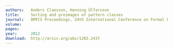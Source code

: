 ```yaml
---
authors:   Anders Claesson, Henning Úlfarsson
title:     Sorting and preimages of pattern classes
journal:   DMTCS Proceedings, 24th International Conference on Formal Power Series and Algebraic Combinatorics (FPSAC 2012)
volume:    
pages:     
year:      2012
download:  http://arxiv.org/abs/1203.2437
---
```

